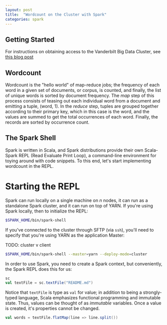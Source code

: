 ```yaml
---
layout: post
title:  "Wordcount on the Cluster with Spark"
categories: spark 
---
```


## Getting Started
For instructions on obtaining access to the Vanderbilt Big Data Cluster, 
see [this blog post](page)

## Wordcount 

Wordcount is the "hello world" of map-reduce jobs; the frequency of each word
in a given set of documents, or corpus, is counted, and finally, the list
of unique words is sorted by document frequency. The *map* step of this process
consists of teasing out each individual word from a document and emitting a 
tuple, (word, 1). In the *reduce* step, tuples are grouped together according 
to their primary key, which in this case is the word, and the values are summed
to get the total occurrences of each word. Finally, the records are sorted by
occurrence count.

## The Spark Shell

Spark is written in Scala, and Spark distributions provide their own 
Scala-Spark REPL (Read Evaluate Print Loop), a command-line environment for
toying around with code snippets. To this end, let's start implementing
wordcount in the REPL.

# Starting the REPL

Spark can run locally on a single machine on $n$ nodes, it can run as a 
standalone Spark cluster, and it can run on top of YARN. If you're using
Spark locally, then to initialize the REPL:

```bash
$SPARK_HOME/bin/spark-shell
```

If you've connected to the cluster through SFTP (via `ssh`), you'll need
to specify that you're using YARN as the application Master:

TODO: cluster v client

```bash
$SPARK_HOME/bin/spark-shell --master=yarn --deploy-mode=cluster
```

In order to use Spark, you need to create a Spark context, but conveniently,
the Spark REPL does this for us:

```scala
sc
val textFile = sc.textFile("README.md")
```

Notice that `textFile` is type as `val` for value; in addition to being a 
strongly-typed language, Scala emphasizes functional programming and 
immutable state. Thus, values can be thought of as *immutable* variables.
Once a value is created, it's properties cannot be changed.

```scala
val words = textFile.flatMap(line => line.split())
```



